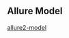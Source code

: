 [allure2-model]: https://github.com/allure-framework/allure2-model

## Allure Model

[allure2-model]